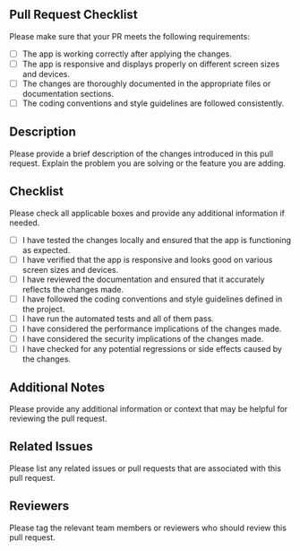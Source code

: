 ## Pull Request Checklist

Please make sure that your PR meets the following requirements:

- [ ] The app is working correctly after applying the changes.
- [ ] The app is responsive and displays properly on different screen sizes and devices.
- [ ] The changes are thoroughly documented in the appropriate files or documentation sections.
- [ ] The coding conventions and style guidelines are followed consistently.

## Description

Please provide a brief description of the changes introduced in this pull request. Explain the problem you are solving or the feature you are adding.

## Checklist

Please check all applicable boxes and provide any additional information if needed.

- [ ] I have tested the changes locally and ensured that the app is functioning as expected.
- [ ] I have verified that the app is responsive and looks good on various screen sizes and devices.
- [ ] I have reviewed the documentation and ensured that it accurately reflects the changes made.
- [ ] I have followed the coding conventions and style guidelines defined in the project.
- [ ] I have run the automated tests and all of them pass.
- [ ] I have considered the performance implications of the changes made.
- [ ] I have considered the security implications of the changes made.
- [ ] I have checked for any potential regressions or side effects caused by the changes.

## Additional Notes

Please provide any additional information or context that may be helpful for reviewing the pull request.

## Related Issues

Please list any related issues or pull requests that are associated with this pull request.

## Reviewers

Please tag the relevant team members or reviewers who should review this pull request.
